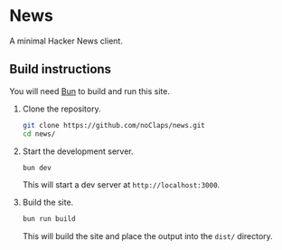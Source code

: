 # News

A minimal Hacker News client.

## Build instructions

You will need [Bun](https://bun.sh) to build and run this site.

1. Clone the repository.

   ```sh
   git clone https://github.com/noClaps/news.git
   cd news/
   ```

2. Start the development server.

   ```sh
   bun dev
   ```

   This will start a dev server at `http://localhost:3000`.

3. Build the site.

   ```sh
   bun run build
   ```

   This will build the site and place the output into the `dist/` directory.
